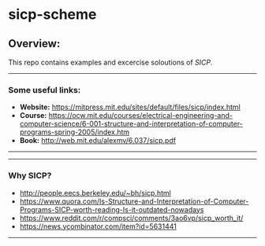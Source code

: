 # sicp-scheme

## Overview:

This repo contains examples and excercise soloutions of *SICP*.

---

### Some useful links:

- **Website:** https://mitpress.mit.edu/sites/default/files/sicp/index.html
- **Course:**  https://ocw.mit.edu/courses/electrical-engineering-and-computer-science/6-001-structure-and-interpretation-of-computer-programs-spring-2005/index.htm
- **Book:** http://web.mit.edu/alexmv/6.037/sicp.pdf

---

---

### Why SICP?

- http://people.eecs.berkeley.edu/~bh/sicp.html
- https://www.quora.com/Is-Structure-and-Interpretation-of-Computer-Programs-SICP-worth-reading-Is-it-outdated-nowadays
- https://www.reddit.com/r/compsci/comments/3ao6vp/sicp_worth_it/
- https://news.ycombinator.com/item?id=5631441
---
